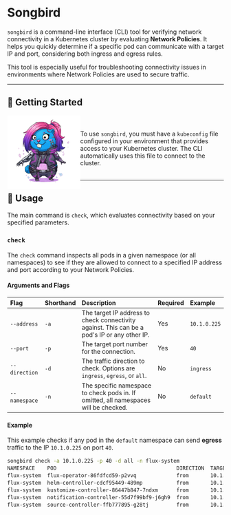 # Songbird

`songbird` is a command-line interface (CLI) tool for verifying network connectivity in a Kubernetes cluster by evaluating **Network Policies**. It helps you quickly determine if a specific pod can communicate with a target IP and port, considering both ingress and egress rules.

This tool is especially useful for troubleshooting connectivity issues in environments where Network Policies are used to secure traffic.

---

## 🚀 Getting Started

<img align=left src="public/gopher-songbird.png" width="170vw" />

<br/><br/>
To use `songbird`, you must have a `kubeconfig` file configured in your environment that provides access to your Kubernetes cluster. The CLI automatically uses this file to connect to the cluster.
<br/><br/>

---

## 📖 Usage

The main command is `check`, which evaluates connectivity based on your specified parameters.

### `check`

The `check` command inspects all pods in a given namespace (or all namespaces) to see if they are allowed to connect to a specified IP address and port according to your Network Policies.

#### Arguments and Flags

| Flag          | Shorthand | Description                                                                                  | Required | Example      |
| :------------ | :-------- | :------------------------------------------------------------------------------------------- | :------- | :----------- |
| `--address`   | `-a`      | The target IP address to check connectivity against. This can be a pod's IP or any other IP. | Yes      | `10.1.0.225` |
| `--port`      | `-p`      | The target port number for the connection.                                                   | Yes      | `40`         |
| `--direction` | `-d`      | The traffic direction to check. Options are `ingress`, `egress`, or `all`.                   | No       | `ingress`    |
| `--namespace` | `-n`      | The specific namespace to check pods in. If omitted, all namespaces will be checked.         | No       | `default`    |

#### Example

This example checks if any pod in the `default` namespace can send **egress** traffic to the IP `10.1.0.225` on port `40`.

```bash
songbird check -a 10.1.0.225 -p 40 -d all -n flux-system
NAMESPACE    POD                                       DIRECTION  TARGET      PORT  STATUS
flux-system  flux-operator-86fdfcd59-p2vvq             from       10.1.0.225  40    ALLOWED ✅
flux-system  helm-controller-cdcf95449-489mp           from       10.1.0.225  40    DENIED ❌
flux-system  kustomize-controller-86447b847-7ndxm      from       10.1.0.225  40    DENIED ❌
flux-system  notification-controller-55d7f99bf9-j6gh9  from       10.1.0.225  40    DENIED ❌
flux-system  source-controller-ffb777895-g28tj         from       10.1.0.225  40    DENIED ❌
```
